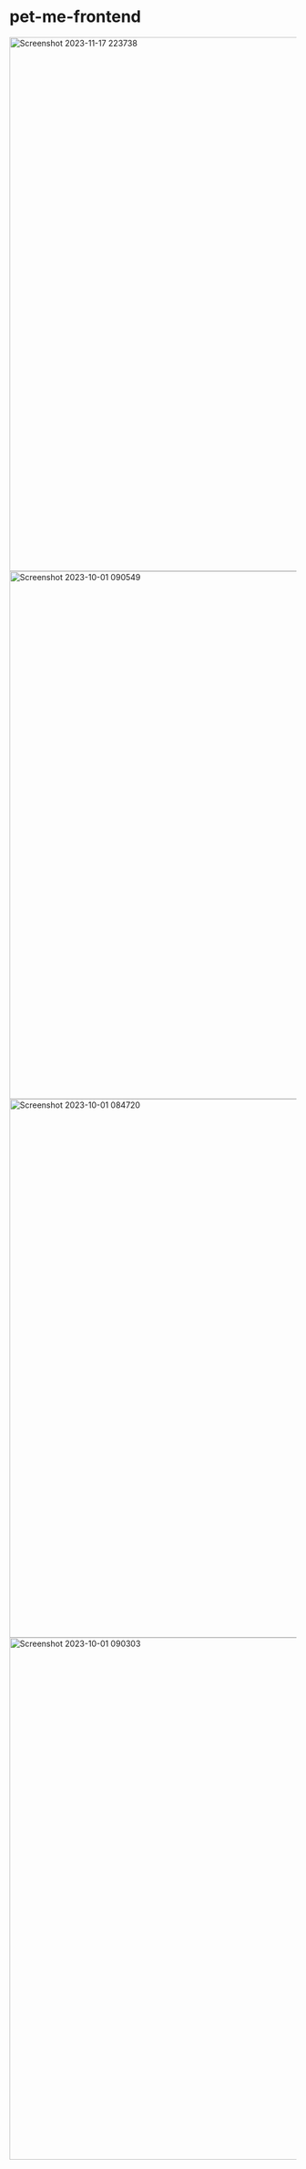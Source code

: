 # pet-me-frontend

<img width="938" alt="Screenshot 2023-11-17 223738" src="https://github.com/s2ahil/pet-me-frontend/assets/101473078/28d69014-e646-4239-8fdf-9bfca5f0ffc0">


<img width="927" alt="Screenshot 2023-10-01 090549" src="https://github.com/s2ahil/pet-me-frontend/assets/101473078/ea5d106c-264c-47c6-a217-9efeec086fa8">

<img width="946" alt="Screenshot 2023-10-01 084720" src="https://github.com/s2ahil/pet-me-frontend/assets/101473078/55469edc-64e4-4348-ac8c-a46abfa3adf3">


<img width="917" alt="Screenshot 2023-10-01 090303" src="https://github.com/s2ahil/pet-me-frontend/assets/101473078/14f888cf-20a1-4970-bc27-14285e774713">
